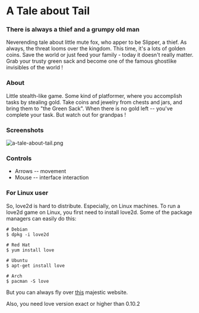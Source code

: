 # A Tale about Tail

### There is always a thief and a grumpy old man

Neverending tale about little mute fox, who apper to be Slipper, a thief. As always, the threat looms over the kingdom. This time, it's a lots of golden coins. Save the world or just feed your family - today it doesn't really matter. Grab your trusty green sack and become one of the famous ghostlike invisibles of the world !

### About

Little stealth-like game. Some kind of platformer, where you accomplish tasks by stealing gold. Take coins and jewelry from chests and jars, and bring them to "the Green Sack". When there is no gold left -- you've complete your task. But watch out for grandpas !

### Screenshots

![a-tale-about-tail.png](https://static.jam.vg/raw/473/9/z/d12d.png) 

### Controls

* Arrows -- movement
* Mouse -- interface interaction

### For Linux user

So, love2d is hard to distribute. Especially, on Linux machines. To run a love2d game on Linux, you first need to install love2d. Some of the package managers can easily do this:
```
# Debian
$ dpkg -i love2d

# Red Hat
$ yum install love

# Ubuntu
$ apt-get install love

# Arch
$ pacman -S love
```

But you can always fly over [this](https://love2d.org/) majestic website.

Also, you need love version exact or higher than 0.10.2

